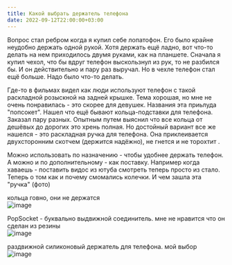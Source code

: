 ```yaml
---
title: Какой выбрать держатель телефона
date: 2022-09-12T22:00:00+03:00
---
```

Вопрос стал ребром когда я купил себе лопатофон. Его было крайне неудобно держать одной рукой. Хотя держать ещё ладно, вот что-то делать на нем приходилось двумя руками, как на планшете. Сначала я купил чехол, что бы вдруг телефон выскользнул из рук, то не разбился бы. И он действительно и пару раз выручал. Но в чехле телефон стал ещё больше. Надо было что-то делать. 

Где-то в фильмах видел как люди используют телефон с такой раскладной розыскной на задней крышке. Тема хорошая, но мне не очень понравилась - это скорее для девушек. Названия эта приьлуда "попсокет". Нашел что ещё бывают кольца-подставки для телефона. Заказал пару разных. Опытным путем выяснил что все кольца от дешёвых до дорогих это хрень полная. Но достойный вариант все же нашелся - это раскладная ручка для телефона. Она приклеивается двухсторонним скотчем (держится надёжно), не гнется и не торохтит . 

Можно использовать по назначению - чтобы удобнее держать телефон. А можно и по дополнительному - как поставку. Например когда хаваешь - поставить видос из ютуба смотреть теперь просто из стало. 
Теперь о том как и почему смомались колечки. И чем зашла эта "ручка" (фото)

кольца говно, они не держатся  
![image](https://user-images.githubusercontent.com/17731587/189768483-ccc4acbb-6e44-4ead-8ad3-540b442a72e1.png)

PopSocket - буквально выдвижной соединитель. мне не нравится что он сделан из резины  
![image](https://user-images.githubusercontent.com/17731587/189769659-16a205ec-4706-45cb-a029-13c2be0d1933.png)

раздвижной силиконовый держатель для телефона. мой выбор  
![image](https://user-images.githubusercontent.com/17731587/189769502-2014fb1a-8d7b-463e-a20f-2b879b8f4c65.png)

